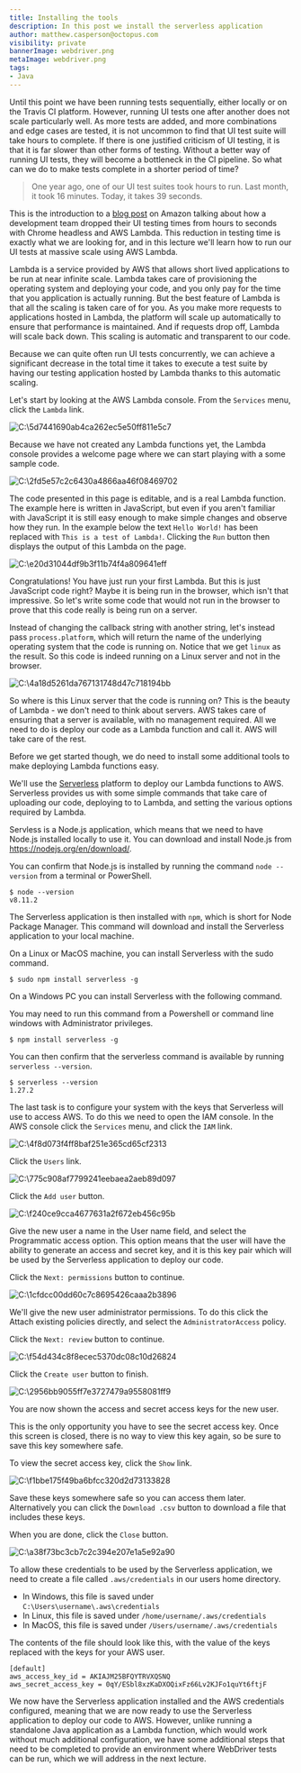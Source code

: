 ```yaml
---
title: Installing the tools
description: In this post we install the serverless application
author: matthew.casperson@octopus.com
visibility: private
bannerImage: webdriver.png
metaImage: webdriver.png
tags:
- Java
---
```


Until this point we have been running tests sequentially, either locally or on the Travis CI platform. However, running UI tests one after another does not scale particularly well. As more tests are added, and more combinations and edge cases are tested, it is not uncommon to find that UI test suite will take hours to complete.
If there is one justified criticism of UI testing, it is that it is far slower than other forms of testing. Without a better way of running UI tests, they will become a bottleneck in the CI pipeline. So what can we do to make tests complete in a shorter period of time?

> One year ago, one of our UI test suites took hours to run. Last month, it took 16 minutes. Today, it takes 39 seconds.

This is the introduction to a [blog post](https://aws.amazon.com/blogs/devops/ui-testing-at-scale-with-aws-lambda/) on Amazon talking about how a development team dropped their UI testing times from hours to seconds with Chrome headless and AWS Lambda. This reduction in testing time is exactly what we are looking for, and in this lecture we'll learn how to run our UI tests at massive scale using AWS Lambda.


Lambda is a service provided by AWS that allows short lived applications to be run at near infinite scale. Lambda takes care of provisioning the operating system and deploying your code, and you only pay for the time that you application is actually running. But the best feature of Lambda is that all the scaling is taken care of for you. As you make more requests to applications hosted in Lambda, the platform will scale up automatically to ensure that performance is maintained. And if requests drop off, Lambda will scale back down. This scaling is automatic and transparent to our code.

Because we can quite often run UI tests concurrently, we can achieve a significant decrease in the total time it takes to execute a test suite by having our testing application hosted by Lambda thanks to this automatic scaling.

Let's start by looking at the AWS Lambda console. From the `Services` menu, click the `Lambda` link.

![C:\5d7441690ab4ca262ec5e50ff811e5c7](./image1.png "width=500")

Because we have not created any Lambda functions yet, the Lambda console provides a welcome page where we can start playing with a some sample code.

![C:\2fd5e57c2c6430a4866aa46f08469702](./image2.png "width=500")

The code presented in this page is editable, and is a real Lambda function. The example here is written in JavaScript, but even if you aren't familiar with JavaScript it is still easy enough to make simple changes and observe how they run. In the example below the text `Hello World!` has been replaced with `This is a test of Lambda!`. Clicking the `Run` button then displays the output of this Lambda on the page.

![C:\e20d31044df9b3f11b74f4a809641eff](./image3.png "width=500")

Congratulations! You have just run your first Lambda. But this is just JavaScript code right? Maybe it is being run in the browser, which isn't that impressive. So let's write some code that would not run in the browser to prove that this code really is being run on a server.

Instead of changing the callback string with another string, let's instead pass `process.platform`, which will return the name of the underlying operating system that the code is running on. Notice that we get `linux` as the result. So this code is indeed running on a Linux server and not in the browser.

![C:\4a18d5261da767131748d47c718194bb](./image4.png "width=500")

So where is this Linux server that the code is running on? This is the beauty of Lambda - we don't need to think about servers. AWS takes care of ensuring that a server is available, with no management required. All we need to do is deploy our code as a Lambda function and call it. AWS will take care of the rest.

Before we get started though, we do need to install some additional tools to make deploying Lambda functions easy.

We'll use the [Serverless](https://serverless.com/) platform to deploy our Lambda functions to AWS. Serverless provides us with some simple commands that take care of uploading our code, deploying to to Lambda, and setting the various options required by Lambda.

Servless is a Node.js application, which means that we need to have Node.js installed locally to use it. You can download and install Node.js from <https://nodejs.org/en/download/>.

You can confirm that Node.js is installed by running the command `node --version` from a terminal or PowerShell.

```
$ node --version
v8.11.2
```

The Serverless application is then installed with `npm`, which is short for Node Package Manager. This command will download and install the Serverless application to your local machine.

On a Linux or MacOS machine, you can install Serverless with the sudo command.

```
$ sudo npm install serverless -g
```

On a Windows PC you can install Serverless with the following command.

You may need to run this command from a Powershell or command line windows with Administrator privileges.

```
$ npm install serverless -g
```

You can then confirm that the serverless command is available by running `serverless --version`.

```
$ serverless --version
1.27.2
```

The last task is to configure your system with the keys that Serverless will use to access AWS. To do this we need to open the IAM console. In the AWS console click the `Services` menu, and click the `IAM` link.

![C:\4f8d073f4ff8baf251e365cd65cf2313](./image5.png "width=500")

Click the `Users` link.

![C:\775c908af7799241eebaea2aeb89d097](./image6.png "width=500")

Click the `Add user` button.

![C:\f240ce9cca4677631a2f672eb456c95b](./image7.png "width=500")

Give the new user a name in the User name field, and select the Programmatic access option. This option means that the user will have the ability to generate an access and secret key, and it is this key pair which will be used by the Serverless application to deploy our code.

Click the `Next: permissions` button to continue.

![C:\1cfdcc00dd60c7c8695426caaa2b3896](./image8.png "width=500")

We'll give the new user administrator permissions. To do this click the Attach existing policies directly, and select the `AdministratorAccess` policy.

Click the `Next: review` button to continue.

![C:\f54d434c8f8ecec5370dc08c10d26824](./image9.png "width=500")

Click the `Create user` button to finish.

![C:\2956bb9055ff7e3727479a9558081ff9](./image10.png "width=500")

You are now shown the access and secret access keys for the new user.

This is the only opportunity you have to see the secret access key. Once this screen is closed, there is no way to view this key again, so be sure to save this key somewhere safe.

To view the secret access key, click the `Show` link.

![C:\f1bbe175f49ba6bfcc320d2d73133828](./image11.png "width=500")

Save these keys somewhere safe so you can access them later. Alternatively you can click the `Download .csv` button to download a file that includes these keys.

When you are done, click the `Close` button.

![C:\a38f73bc3cb7c2c394e207e1a5e92a90](./image12.png "width=500")

To allow these credentials to be used by the Serverless application, we need to create a file called `.aws/credentials` in our users home directory.

-   In Windows, this file is saved under `C:\Users\username\.aws\credentials`
-   In Linux, this file is saved under `/home/username/.aws/credentials`
-   In MacOS, this file is saved under `/Users/username/.aws/credentials`

The contents of the file should look like this, with the value of the keys replaced with the keys for your AWS user.

```
[default]
aws_access_key_id = AKIAJM25BFQYTRVXQSNQ
aws_secret_access_key = 0qY/ESbl8xzKaDXOQixFz66Lv2KJFo1quYt6ftjF
```

We now have the Serverless application installed and the AWS credentials configured, meaning that we are now ready to use the Serverless application to deploy our code to AWS. However, unlike running a standalone Java application as a Lambda function, which would work without much additional configuration, we have some additional steps that need to be completed to provide an environment where WebDriver
tests can be run, which we will address in the next lecture.
